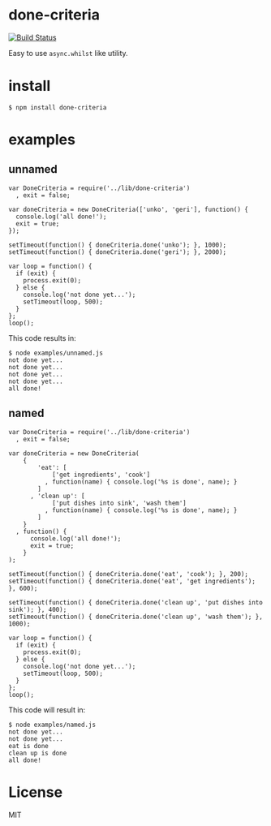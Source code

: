 done-criteria
=============

[![Build
Status](https://secure.travis-ci.org/atsuya/done-criteria.png)](http://travis-ci.org/atsuya/done-criteria)

Easy to use ``async.whilst`` like utility.


install
========
```
$ npm install done-criteria
```


examples
========

unnamed
-------

```
var DoneCriteria = require('../lib/done-criteria')
  , exit = false;

var doneCriteria = new DoneCriteria(['unko', 'geri'], function() {
  console.log('all done!');
  exit = true;
});

setTimeout(function() { doneCriteria.done('unko'); }, 1000);
setTimeout(function() { doneCriteria.done('geri'); }, 2000);

var loop = function() {
  if (exit) {
    process.exit(0);
  } else {
    console.log('not done yet...');
    setTimeout(loop, 500);
  }
};
loop();
```

This code results in:

```
$ node examples/unnamed.js 
not done yet...
not done yet...
not done yet...
not done yet...
all done!
```

named
-----

```
var DoneCriteria = require('../lib/done-criteria')
  , exit = false;

var doneCriteria = new DoneCriteria(
    {
        'eat': [
            ['get ingredients', 'cook']
          , function(name) { console.log('%s is done', name); }
        ]
      , 'clean up': [
            ['put dishes into sink', 'wash them']
          , function(name) { console.log('%s is done', name); }
        ]
    }
  , function() {
      console.log('all done!');
      exit = true;
    }
);

setTimeout(function() { doneCriteria.done('eat', 'cook'); }, 200);
setTimeout(function() { doneCriteria.done('eat', 'get ingredients'); }, 600);

setTimeout(function() { doneCriteria.done('clean up', 'put dishes into sink'); }, 400);
setTimeout(function() { doneCriteria.done('clean up', 'wash them'); }, 1000);

var loop = function() {
  if (exit) {
    process.exit(0);
  } else {
    console.log('not done yet...');
    setTimeout(loop, 500);
  }
};
loop();
```

This code will result in:

```
$ node examples/named.js 
not done yet...
not done yet...
eat is done
clean up is done
all done!
```


License
========

MIT

